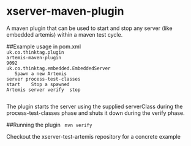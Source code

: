 # xserver-maven-plugin
A maven plugin that can be used to start and stop any server (like embedded artemis) within a maven test cycle.

##Example usage in pom.xml
<code>
    <plugin>
	<groupId>uk.co.thinktag.plugin</groupId>
	<artifactId>artemis-maven-plugin</artifactId>
	<configuration>
		<port>9092</port>
		<serverClass>uk.co.thinktag.embedded.EmbeddedServer</serverClass>
	</configuration>
	<executions>
		<execution>
			<id>Spawn a new Artemis server</id>
			<phase>process-test-classes</phase>
			<goals>
				<goal>start</goal>
			</goals>
		</execution>
		<execution>
			<id>Stop a spawned Artemis server</id>
			<phase>verify</phase>
			<goals>
				<goal>stop</goal>
			 </goals>
		</execution>
	</executions>
    </plugin>
</code>

The plugin starts the server using the supplied serverClass during the process-test-classes phase and shuts it down during the verify phase.

##Running the plugin
<code>
mvn verify
</code>

Checkout the xserver-test-artemis repository for a concrete example
